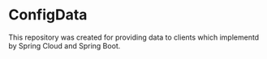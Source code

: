 # ConfigData

This repository was created for providing data to clients which implementd by Spring Cloud and Spring Boot.
